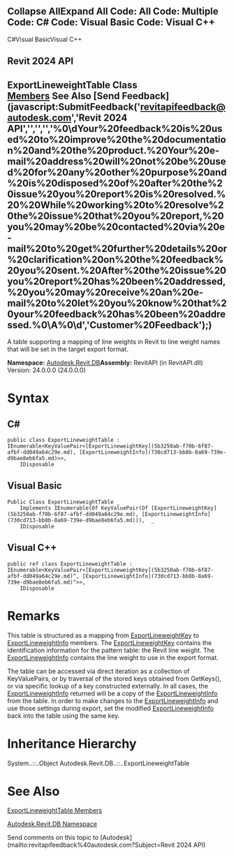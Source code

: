 ﻿

Collapse AllExpand All Code: All Code: Multiple Code: C# Code: Visual Basic Code: Visual C++   
---  
  
C#Visual BasicVisual C++

Revit 2024 API  
---  
ExportLineweightTable Class  
[Members](016a342d-309b-5a50-4739-b657fa80b24c.md) See Also [Send Feedback](javascript:SubmitFeedback\('revitapifeedback@autodesk.com','Revit 2024 API','','','','%0\\dYour%20feedback%20is%20used%20to%20improve%20the%20documentation%20and%20the%20product.%20Your%20e-mail%20address%20will%20not%20be%20used%20for%20any%20other%20purpose%20and%20is%20disposed%20of%20after%20the%20issue%20you%20report%20is%20resolved.%20%20While%20working%20to%20resolve%20the%20issue%20that%20you%20report,%20you%20may%20be%20contacted%20via%20e-mail%20to%20get%20further%20details%20or%20clarification%20on%20the%20feedback%20you%20sent.%20After%20the%20issue%20you%20report%20has%20been%20addressed,%20you%20may%20receive%20an%20e-mail%20to%20let%20you%20know%20that%20your%20feedback%20has%20been%20addressed.%0\\A%0\\d','Customer%20Feedback'\);)  
---  
  
A table supporting a mapping of line weights in Revit to line weight names that will be set in the target export format. 

**Namespace:** [Autodesk.Revit.DB](87546ba7-461b-c646-cbb1-2cb8f5bff8b2.md)**Assembly:** RevitAPI (in RevitAPI.dll) Version: 24.0.0.0 (24.0.0.0)

# Syntax

C#  
---  
      
    
    public class ExportLineweightTable : IEnumerable<KeyValuePair<[ExportLineweightKey](5b3250ab-f70b-6f87-afbf-dd049a64c29e.md), [ExportLineweightInfo](730cd713-bb8b-8a69-739e-d9bae8eb6fa5.md)>>, 
    	IDisposable  
  
Visual Basic  
---  
      
    
    Public Class ExportLineweightTable _
    	Implements IEnumerable(Of KeyValuePair(Of [ExportLineweightKey](5b3250ab-f70b-6f87-afbf-dd049a64c29e.md), [ExportLineweightInfo](730cd713-bb8b-8a69-739e-d9bae8eb6fa5.md))),  _
    	IDisposable  
  
Visual C++  
---  
      
    
    public ref class ExportLineweightTable : IEnumerable<KeyValuePair<[ExportLineweightKey](5b3250ab-f70b-6f87-afbf-dd049a64c29e.md)^, [ExportLineweightInfo](730cd713-bb8b-8a69-739e-d9bae8eb6fa5.md)^>>, 
    	IDisposable  
  
# Remarks

This table is structured as a mapping from [ExportLineweightKey](5b3250ab-f70b-6f87-afbf-dd049a64c29e.md) to [ExportLineweightInfo](730cd713-bb8b-8a69-739e-d9bae8eb6fa5.md) members. The [ExportLineweightKey](5b3250ab-f70b-6f87-afbf-dd049a64c29e.md) contains the identification information for the pattern table: the Revit line weight. The [ExportLineweightInfo](730cd713-bb8b-8a69-739e-d9bae8eb6fa5.md) contains the line weight to use in the export format.

The table can be accessed via direct iteration as a collection of KeyValuePairs, or by traversal of the stored keys obtained from GetKeys(), or via specific lookup of a key constructed externally. In all cases, the [ExportLineweightInfo](730cd713-bb8b-8a69-739e-d9bae8eb6fa5.md) returned will be a copy of the [ExportLineweightInfo](730cd713-bb8b-8a69-739e-d9bae8eb6fa5.md) from the table. In order to make changes to the [ExportLineweightInfo](730cd713-bb8b-8a69-739e-d9bae8eb6fa5.md) and use those settings during export, set the modified [ExportLineweightInfo](730cd713-bb8b-8a69-739e-d9bae8eb6fa5.md) back into the table using the same key.

# Inheritance Hierarchy

System..::..Object Autodesk.Revit.DB..::..ExportLineweightTable

# See Also

[ExportLineweightTable Members](016a342d-309b-5a50-4739-b657fa80b24c.md)

[Autodesk.Revit.DB Namespace](87546ba7-461b-c646-cbb1-2cb8f5bff8b2.md)

Send comments on this topic to [Autodesk](mailto:revitapifeedback%40autodesk.com?Subject=Revit 2024 API)